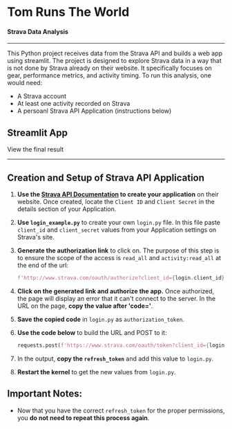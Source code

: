 # Tom Runs The World
#### Strava Data Analysis

---

This Python project receives data from the Strava API and builds a web app using streamlit. The project is designed to explore Strava data in a way that is not done by Strava already on their website. It specifically focuses on gear, performance metrics, and activity timing. To run this analysis, one would need:

- A Strava account
- At least one activity recorded on Strava
- A persoanl Strava API Application (instructions below)

## Streamlit App

View the final result

---

## Creation and Setup of Strava API Application

1. **Use the [Strava API Documentation](https://developers.strava.com) to create your application** on their website. Once created, locate the `Client ID` and `Client Secret` in the details section of your Application.

2. **Use `login_example.py`** to create your own `login.py` file. In this file paste `client_id` and `client_secret` values from your Application settings on Strava's site.

3. **Generate the authorization link** to click on. The purpose of this step is to ensure the scope of the access is `read_all` and `activity:read_all` at the end of the url:
   ```python
   f'http://www.strava.com/oauth/authorize?client_id={login.client_id}&response_type=code&redirect_uri=http://localhost/exchange_token&approval_prompt=force&scope=read_all,activity:read_all'
   ```

3. **Click on the generated link and authorize the app.** Once authorized, the page will display an error that it can't connect to the server. In the URL on the page, **copy the value after 'code='**.

4. **Save the copied code** in `login.py` as `authorization_token`.

5. **Use the code below** to build the URL and POST to it:
   ```python
   requests.post(f'https://www.strava.com/oauth/token?client_id={login.client_id}&client_secret={login.client_secret}&code={login.authorization_token}&grant_type=authorization_code').json()
   ```

6. In the output, **copy the `refresh_token`** and add this value to `login.py`. 

7. **Restart the kernel** to get the new values from `login.py`.

## Important Notes:
- Now that you have the correct `refresh_token` for the proper permissions, you **do not need to repeat this process again**.